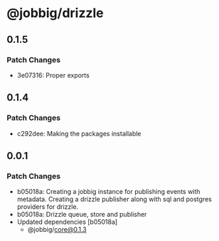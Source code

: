 # @jobbig/drizzle

## 0.1.5

### Patch Changes

- 3e07316: Proper exports

## 0.1.4

### Patch Changes

- c292dee: Making the packages installable

## 0.0.1

### Patch Changes

- b05018a: Creating a jobbig instance for publishing events with metadata. Creating a drizzle publisher along with sql and postgres providers for drizzle.
- b05018a: Drizzle queue, store and publisher
- Updated dependencies [b05018a]
  - @jobbig/core@0.1.3
